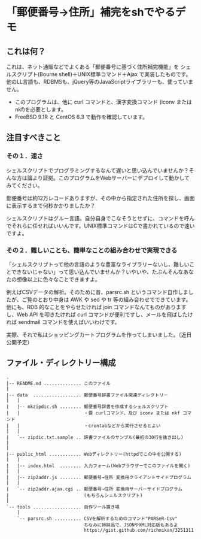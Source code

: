 # 「郵便番号→住所」補完をshでやるデモ

## これは何？

これは、ネット通販などでよくある「郵便番号に基づく住所補完機能」を
シェルスクリプト(Bourne shell)＋UNIX標準コマンド＋Ajax
で実装したものです。他のLL言語も、RDBMSも、jQuery等のJavaScriptライブラリーも、使っていません。

* このプログラムは、他に curl コマンドと、漢字変換コマンド (iconv または nkf)を必要とします。
* FreeBSD 9.1R と CentOS 6.3 で動作を確認しています。

## 注目すべきこと

### その１．速さ

シェルスクリプトでプログラミングするなんて遅いと思い込んでいませんか？そんな方は論より証拠。このプログラムをWebサーバーにデプロイして動かしてみてください。

郵便番号は約12万レコードありますが、その中から指定された住所を探し、画面に表示するまで何秒かかりましたか？

シェルスクリプトはグルー言語。自分自身でこなそうとせずに、コマンドを呼んでそれらに任せればいいんです。UNIX標準コマンドはCで書かれているので速いですよ。


### その２．難しいことも、簡単なことの組み合わせで実現できる

「シェルスクリプトって他の言語のような豊富なライブラリーないし、難しいことできないじゃない」って思い込んでいませんか？いやいや、たぶんそんなあなたの想像以上に色々なことできますよ。

例えばCSVデータの解析。そのために昔、parsrc.sh というコマンド自作しましたが、ご覧のとおり中身は AWK や sed や tr 等の組み合わせでできています。他にも、RDB 的なことをやらせたければ join コマンドなんてものがありますし、Web API を叩きたければ curl コマンドが便利ですし、メールを飛ばしたければ sendmail コマンドを使えばいいわけです。

実際、それで私はショッピングカートプログラムを作ってしまいました。（近日公開予定）



## ファイル・ディレクトリー構成

```
.
|-- README.md .............. このファイル
|
|-- data  .................. 郵便番号辞書ファイル関連ディレクトリー
|   |
|   |-- mkzipdic.sh ........ 郵便番号辞書を作成するシェルスクリプト
|   |                        ・要 curlコマンド、及び iconv または nkf コマンド
|   |                        ・crontabなどから実行させるとよい
|   |
|   `-- zipdic.txt.sample .. 辞書ファイルのサンプル(最初の30行を抜き出し)
|
|
|-- public_html ............ Webディレクトリー(httpdでこの中を公開する)
|   |
|   |-- index.html  ........ 入力フォーム(Webブラウザーでこのファイルを開く)
|   |
|   |-- zip2addr.js ........ 郵便番号→住所 変換用クライアントサイドプログラム
|   |
|   `-- zip2addr.ajax.cgi .. 郵便番号→住所 変換用サーバーサイドプログラム
|                            (もちろんシェルスクリプト)
|
`-- tools .................. 自作ツール置き場
    |
    `-- parsrc.sh .......... CSVを解析するためのコマンド"PARSeR-Csv"
                             ちなみに姉妹品で、JSONやXML対応版もあるよ
                             https://gist.github.com/richmikan/3251311
```